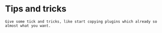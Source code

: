 Tips and tricks
===============

```{todo}
Give some tick and tricks, like start copying plugins which already so almost what you want.
```